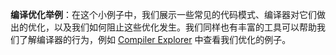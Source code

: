**编译优化举例**：在这个小例子中，我们展示一些常见的代码模式、编译器对它们做出的优化，以及我们如何阻止这些优化发生。我们同样也有丰富的工具可以帮助我们了解编译器的行为，例如 [Compiler Explorer](https://godbolt.org/z/f698djMTq) 中查看我们优化的例子。
